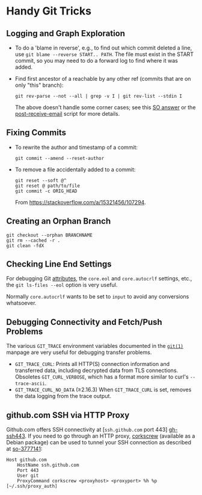 Handy Git Tricks
================


Logging and Graph Exploration
-----------------------------

* To do a 'blame in reverse', e.g., to find out which commit deleted a
  line, use `git blame --reverse START.. PATH`. The file must exist in
  the START commit, so you may need to do a forward log to find where
  it was added.

* Find first ancestor of a <commit-ish> reachable by any other ref
  (commits that are on only "this" branch):

      git rev-parse --not --all | grep -v I | git rev-list --stdin I

  The above doesn't handle some corner cases; see this [SO answer](
  https://stackoverflow.com/a/13461275/107294) or the [post-receive-email](
  https://github.com/git/git/blob/master/contrib/hooks/post-receive-email#L292)
  script for more details.


Fixing Commits
--------------

* To rewrite the author and timestamp of a commit:

      git commit --amend --reset-author

* To remove a file accidentally added to a commit:

      git reset --soft @^
      git reset @ path/to/file
      git commit -c ORIG_HEAD

  From <https://stackoverflow.com/a/15321456/107294>.


Creating an Orphan Branch
-------------------------

    git checkout --orphan BRANCHNAME
    git rm --cached -r .
    git clean -fdX


Checking Line End Settings
--------------------------

For debugging Git [attributes], the `core.eol` and `core.autocrlf`
settings, etc., the `git ls-files --eol` option is very useful.

Normally `core.autocrlf` wants to be set to `input` to avoid any
conversions whatsoever.


Debugging Connectivity and Fetch/Push Problems
----------------------------------------------

The various `GIT_TRACE` environment variables documented in the
[`git(1)`] manpage are very useful for debugging transfer problems.

- `GIT_TRACE_CURL`: Prints all HTTP(S) connection information and
  transferred data, including decrypted data from TLS connections.
  Obsoletes `GIT_CURL_VERBOSE`, which has a format more similar to
  curl's `--trace-ascii`.
- `GIT_TRACE_CURL_NO_DATA` (≥2.16.3) When `GIT_TRACE_CURL` is set,
  removes the data logging from the trace output.


github.com SSH via HTTP Proxy
-----------------------------

Github.com offers SSH connectivity at [`ssh.github.com` port 443]
[gh-ssh443]. If you need to go through an HTTP proxy, [corkscrew][]
(available as a Debian package) can be used to tunnel your SSH
connection as described at [so-3777141]:

    Host github.com
        HostName ssh.github.com
        Port 443
        User git
        ProxyCommand corkscrew <proxyhost> <proxyport> %h %p [~/.ssh/proxy_auth]



[corkscrew]: https://web.archive.org/web/20160706023057/http://agroman.net/corkscrew/
[`git(1)`]: https://git-scm.com/docs/git
[attributes]: https://www.git-scm.com/docs/gitattributes
[gh-ssh443]: https://help.github.com/articles/using-ssh-over-the-https-port/
[so-3777141]: https://stackoverflow.com/a/3777141/107294
